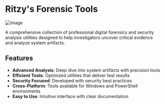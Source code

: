 # Ritzy's Forensic Tools

![image](https://github.com/user-attachments/assets/b16e9b17-381d-4ae8-a18d-9f82c9b46e81)

A comprehensive collection of professional digital forensics and security analysis utilities designed to help investigators uncover critical evidence and analyze system artifacts.

## Features

- **Advanced Analysis**: Deep dive into system artifacts with precision tools
- **Efficient Tools**: Optimized utilities that deliver fast results
- **Security Focused**: Developed with security best practices
- **Cross-Platform**: Tools available for Windows and PowerShell environments
- **Easy to Use**: Intuitive interface with clear documentation
